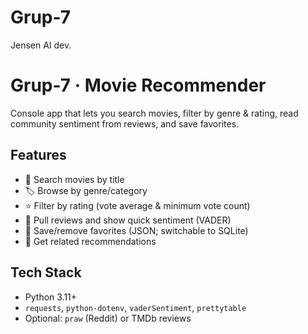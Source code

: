 # Grup-7
Jensen AI dev. 
# Grup-7 · Movie Recommender

Console app that lets you search movies, filter by genre & rating, read community sentiment from reviews, and save favorites.

## Features
- 🔎 Search movies by title
- 🏷️ Browse by genre/category
- ⭐ Filter by rating (vote average & minimum vote count)
- 💬 Pull reviews and show quick sentiment (VADER)
- 💾 Save/remove favorites (JSON; switchable to SQLite)
- 🔁 Get related recommendations

## Tech Stack
- Python 3.11+
- `requests`, `python-dotenv`, `vaderSentiment`, `prettytable`
- Optional: `praw` (Reddit) or TMDb reviews



